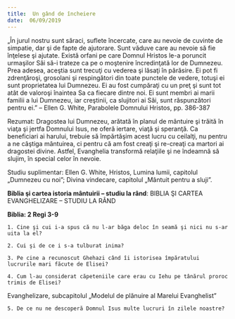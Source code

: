 ```yaml
---
title:  Un gând de încheiere
date:  06/09/2019
---
```


„În jurul nostru sunt săraci, suflete încercate, care au nevoie de cuvinte de simpatie, dar şi de fapte de ajutorare. Sunt văduve care au nevoie să fie înţelese şi ajutate. Există orfani pe care Domnul Hristos le-a poruncit urmaşilor Săi să-i trateze ca pe o moştenire încredinţată lor de Dumnezeu. Prea adesea, aceştia sunt trecuţi cu vederea şi lăsaţi în părăsire. Ei pot fi zdrenţăroşi, grosolani şi respingători din toate punctele de vedere, totuşi ei sunt proprietatea lui Dumnezeu. Ei au fost cumpăraţi cu un preţ şi sunt tot atât de valoroşi înaintea Sa ca fiecare dintre noi. Ei sunt membri ai marii familii a lui Dumnezeu, iar creştinii, ca slujitori ai Săi, sunt răspunzători pentru ei.” – Ellen G. White, Parabolele Domnului Hristos, pp. 386-387

Rezumat: Dragostea lui Dumnezeu, arătată în planul de mântuire şi trăită în viaţa şi jertfa Domnului Isus, ne oferă iertare, viaţă şi speranţă. Ca beneficiari ai harului, trebuie să împărtăşim acest lucru cu ceilalţi, nu pentru a ne câştiga mântuirea, ci pentru că am fost creaţi şi re-creaţi ca martori ai dragostei divine. Astfel, Evanghelia transformă relaţiile şi ne îndeamnă să slujim, în special celor în nevoie.

Studiu suplimentar: Ellen G. White, Hristos, Lumina lumii, capitolul „Dumnezeu cu noi”; Divina vindecare, capitolul „Mântuit pentru a sluji”.

**Biblia şi cartea istoria mântuirii – studiu la rând**: BIBLIA ŞI CARTEA EVANGHELIZARE – STUDIU LA RÂND

**Biblia: 2 Regi 3-9**

`1. Cine şi cui i-a spus că nu l-ar băga deloc în seamă şi nici nu s-ar uita la el?`

`2. Cui şi de ce i s-a tulburat inima?`

`3. Pe cine a recunoscut Ghehazi când îi istorisea împăratului lucrurile mari făcute de Elisei?`

`4. Cum l-au considerat căpeteniile care erau cu Iehu pe tânărul proroc trimis de Elisei?`

Evanghelizare, subcapitolul „Modelul de plănuire al Marelui Evanghelist”

`5. De ce nu ne descoperă Domnul Isus multe lucruri în zilele noastre?`